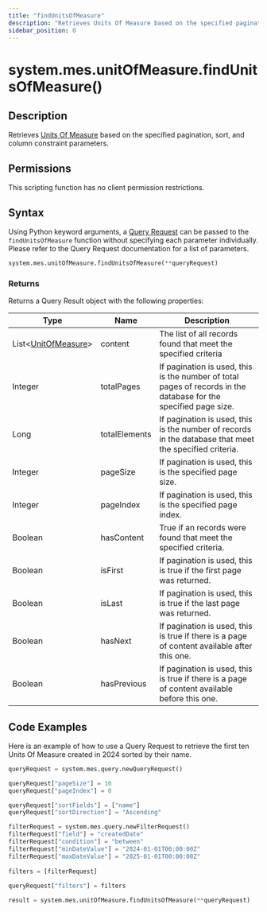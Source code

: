 ```yaml
---
title: "findUnitsOfMeasure"
description: "Retrieves Units Of Measure based on the specified pagination, sort, and column constraint parameters."
sidebar_position: 0
---
```


# system.mes.unitOfMeasure.findUnitsOfMeasure()

## Description

Retrieves [Units Of Measure](../../data-model/utility-models/unit-of-measure-model/unit-of-measure.md) based on the specified pagination, sort, and column constraint parameters.

## Permissions

This scripting function has no client permission restrictions.

## Syntax
Using Python keyword arguments, a [Query Request](../query-script-api/query-request.md) can be passed to the `findUnitsOfMeasure` function
without specifying each parameter individually. Please refer to the Query Request documentation for a list of parameters.
```python
system.mes.unitOfMeasure.findUnitsOfMeasure(**queryRequest)
```

### Returns

Returns a Query Result object with the following properties:

| Type                                                                                             | Name          | Description                                                                                                      |
|--------------------------------------------------------------------------------------------------| ------------- | ---------------------------------------------------------------------------------------------------------------- |
| List\<[UnitOfMeasure](../../data-model/utility-models/unit-of-measure-model/unit-of-measure.md)> | content       | The list of all records found that meet the specified criteria                                                   |
| Integer                                                                                          | totalPages    | If pagination is used, this is the number of total pages of records in the database for the specified page size. |
| Long                                                                                             | totalElements | If pagination is used, this is the number of records in the database that meet the specified criteria.           |
| Integer                                                                                          | pageSize      | If pagination is used, this is the specified page size.                                                          |
| Integer                                                                                          | pageIndex     | If pagination is used, this is the specified page index.                                                         |
| Boolean                                                                                          | hasContent    | True if an records were found that meet the specified criteria.                                                  |
| Boolean                                                                                          | isFirst       | If pagination is used, this is true if the first page was returned.                                              |
| Boolean                                                                                          | isLast        | If pagination is used, this is true if the last page was returned.                                               |
| Boolean                                                                                          | hasNext       | If pagination is used, this is true if there is a page of content available after this one.                      |
| Boolean                                                                                          | hasPrevious   | If pagination is used, this is true if there is a page of content available before this one.                     |

## Code Examples

Here is an example of how to use a Query Request to retrieve the first ten Units Of Measure created in 2024 sorted by their name.


```python
queryRequest = system.mes.query.newQueryRequest()  

queryRequest["pageSize"] = 10
queryRequest["pageIndex"] = 0

queryRequest["sortFields"] = ["name"]
queryRequest["sortDirection"] = "Ascending"

filterRequest = system.mes.query.newFilterRequest()  
filterRequest["field"] = "createdDate"  
filterRequest["condition"] = "between"  
filterRequest["minDateValue"] = "2024-01-01T00:00:00Z"
filterRequest["maxDateValue"] = "2025-01-01T00:00:00Z"
    
filters = [filterRequest]  
  
queryRequest["filters"] = filters  

result = system.mes.unitOfMeasure.findUnitsOfMeasure(**queryRequest)
```

